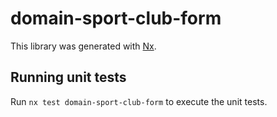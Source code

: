 # domain-sport-club-form

This library was generated with [Nx](https://nx.dev).

## Running unit tests

Run `nx test domain-sport-club-form` to execute the unit tests.
